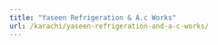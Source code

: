 ```yaml
---
title: "Yaseen Refrigeration & A.c Works"
url: /karachi/yaseen-refrigeration-and-a-c-works/
---
```

